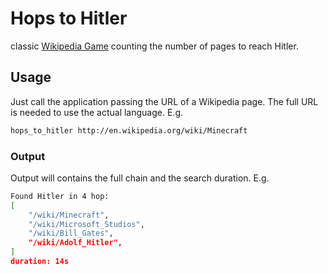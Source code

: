 # Hops to Hitler

classic [Wikipedia Game](https://en.wikipedia.org/wiki/Wikipedia:Wiki_Game) counting the number of pages to reach Hitler.

## Usage

Just call the application passing the URL of a Wikipedia page. The full URL is needed to use the actual language. E.g.
```bash
hops_to_hitler http://en.wikipedia.org/wiki/Minecraft
```

### Output

Output will contains the full chain and the search duration. E.g.
```bash
Found Hitler in 4 hop:
[
    "/wiki/Minecraft",
    "/wiki/Microsoft_Studios",
    "/wiki/Bill_Gates",
    "/wiki/Adolf_Hitler",
]
duration: 14s
```
